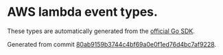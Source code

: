# AWS lambda event types.

These types are automatically generated from the
[official Go SDK](https://github.com/aws/aws-lambda-go/tree/master/events).

Generated from commit [80ab9159b3744c4bf69a0e0f1ed76d4bc7af9228](https://github.com/aws/aws-lambda-go/commit/80ab9159b3744c4bf69a0e0f1ed76d4bc7af9228).
